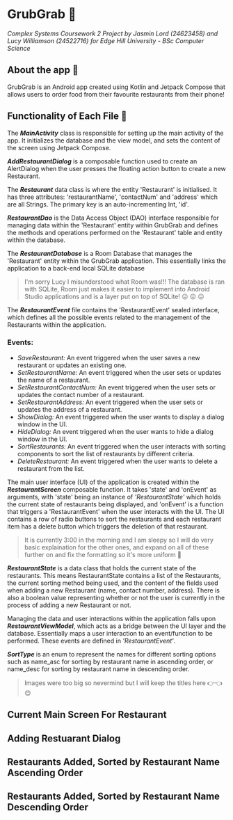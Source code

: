 # GrubGrab 🍝
_Complex Systems Coursework 2 Project by Jasmin Lord (24623458) and Lucy Williamson (24522716) for Edge Hill University - BSc Computer Science_

## About the app 🥘
GrubGrab is an Android app created using Kotlin and Jetpack Compose that allows users to order food from their favourite restaurants from their phone!

## Functionality of Each File 🍔
The ***MainActivity*** class is responsible for setting up the main activity of the app. It initializes the database and the view model, and sets the content of the screen using Jetpack Compose.

***AddRestaurantDialog*** is a composable function used to create an AlertDialog when the user presses the floating action button to create a new Restaurant.  

The ***Restaurant*** data class is where the entity 'Restaurant' is initialised. It has three attributes: 'restaurantName', 'contactNum' and 'address' which are all Strings. The primary key is an auto-incrementing Int, 'id'.


***RestaurantDao*** is the Data Access Object (DAO) interface responsible for managing data within the 'Restaurant' entity within GrubGrab and defines the methods and operations performed on the 'Restaurant' table and entity within the database.


The ***RestaurantDatabase*** is a Room Database that manages the 'Restaurant' entity within the GrubGrab application. This essentially links the application to a back-end local SQLite database 

> I'm sorry Lucy I misunderstood what Room was!!! The database is ran with SQLite, Room just makes it easier to implement into Android Studio applications and is a layer put on top of SQLite! 😖 😖 😖


The ***RestaurantEvent*** file contains the 'RestaurantEvent' sealed interface, which defines all the possible events related to the management of the Restaurants within the application.
### Events:
- _SaveRestaurant:_ An event triggered when the user saves a new restaurant or updates an existing one.
- _SetRestaurantName:_ An event triggered when the user sets or updates the name of a restaurant.
- _SetRestaurantContactNum:_ An event triggered when the user sets or updates the contact number of a restaurant.
- _SetRestaurantAddress:_ An event triggered when the user sets or updates the address of a restaurant.
- _ShowDialog:_ An event triggered when the user wants to display a dialog window in the UI.
- _HideDialog:_ An event triggered when the user wants to hide a dialog window in the UI.
- _SortRestaurants:_ An event triggered when the user interacts with sorting components to sort the list of restaurants by different criteria.
- _DeleteRestaurant:_ An event triggered when the user wants to delete a restaurant from the list.


The main user interface (UI) of the application is created within the ***RestaurantScreen*** composable function. It takes 'state' and 'onEvent' as arguments, with 'state' being an instance of _'RestaurantState'_ which holds the current state of restaurants being displayed, and 'onEvent' is a function that triggers a 'RestaurantEvent' when the user interacts with the UI. The UI contains a row of radio buttons to sort the restaurants and each restaurant item has a delete button which triggers the deletion of that restaurant.


> It is currently 3:00 in the morning and I am sleepy so I will do very basic explaination for the other ones, and expand on all of these further on and fix the formatting so it's more uniform 🥰


***RestaurantState*** is a data class that holds the current state of the restaurants. This means RestaurantState contains a list of the Restaurants, the current sorting method being used, and the content of the fields used when adding a new Restaurant (name, contact number, address). There is also a boolean value representing whether or not the user is currently in the process of adding a new Restaurant or not.


Managing the data and user interactions within the application falls upon ***RestaurantViewModel***, which acts as a bridge between the UI layer and the database. Essentially maps a user interaction to an event/function to be performed. These events are defined in _'RestaurantEvent'_.


***SortType*** is an enum to represent the names for different sorting options such as name_asc for sorting by restaurant name in ascending order, or name_desc for sorting by restaurant name in descending order. 



> Images were too big so nevermind but I will keep the titles here 👉👈😊
## Current Main Screen For Restaurant


## Adding Restuarant Dialog


## Restaurants Added, Sorted by Restaurant Name Ascending Order


## Restaurants Added, Sorted by Restaurant Name Descending Order

